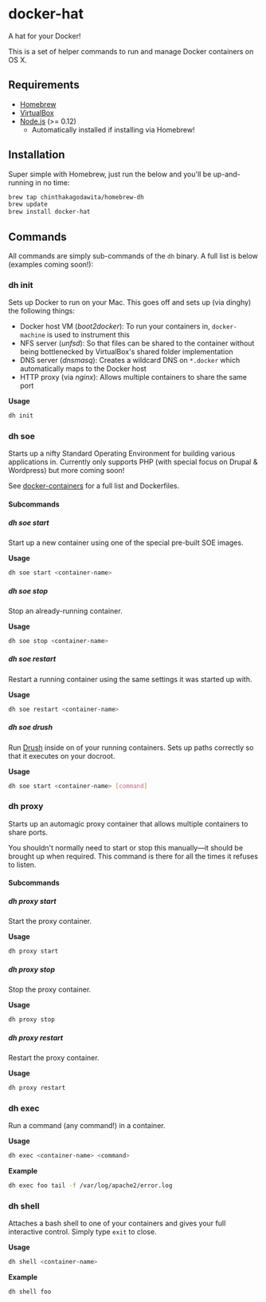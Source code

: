 # docker-hat
A hat for your Docker!

This is a set of helper commands to run and manage Docker containers on OS X.

## Requirements
* [Homebrew](http://brew.sh/)
* [VirtualBox](https://www.virtualbox.org/)
* [Node.js](https://nodejs.org) (>= 0.12)
    - Automatically installed if installing via Homebrew!

## Installation

Super simple with Homebrew, just run the below and you'll be up-and-running in no time:

```bash
brew tap chinthakagodawita/homebrew-dh
brew update
brew install docker-hat
```

## Commands

All commands are simply sub-commands of the `dh` binary. A full list is below (examples coming soon!):

### dh init

Sets up Docker to run on your Mac. This goes off and sets up (via dinghy) the following things:

* Docker host VM (_boot2docker_): To run your containers in, `docker-machine` is used to instrument this
* NFS server (_unfsd_): So that files can be shared to the container without being bottlenecked by VirtualBox's shared folder implementation
* DNS server (_dnsmasq_): Creates a wildcard DNS on `*.docker` which automatically maps to the Docker host
* HTTP proxy (via _nginx_): Allows multiple containers to share the same port

**Usage**

```bash
dh init
```

### dh soe

Starts up a nifty Standard Operating Environment for building various applications in. Currently only supports PHP (with special focus on Drupal & Wordpress) but more coming soon!

See [docker-containers](https://github.com/chinthakagodawita/docker-containers) for a full list and Dockerfiles.

#### Subcommands
##### dh soe start

Start up a new container using one of the special pre-built SOE images.

**Usage**

```bash
dh soe start <container-name>
```

##### dh soe stop

Stop an already-running container.

**Usage**

```bash
dh soe stop <container-name>
```

##### dh soe restart

Restart a running container using the same settings it was started up with.

**Usage**

```bash
dh soe restart <container-name>
```

##### dh soe drush

Run [Drush](http://www.drush.org/en/master/s) inside on of your running containers. Sets up paths correctly so that it executes on your docroot.

**Usage**

```bash
dh soe start <container-name> [command]
```

### dh proxy

Starts up an automagic proxy container that allows multiple containers to share ports.

You shouldn't normally need to start or stop this manually—it should be brought up when required. This command is there for all the times it refuses to listen.

#### Subcommands
##### dh proxy start

Start the proxy container.

**Usage**

```bash
dh proxy start
```

##### dh proxy stop

Stop the proxy container.

**Usage**

```bash
dh proxy stop
```

##### dh proxy restart

Restart the proxy container.

**Usage**

```bash
dh proxy restart
```

### dh exec

Run a command (any command!) in a container.

**Usage**

```bash
dh exec <container-name> <command>
```

**Example**

```bash
dh exec foo tail -f /var/log/apache2/error.log
```

### dh shell

Attaches a bash shell to one of your containers and gives your full interactive control. Simply type `exit` to close.

**Usage**

```bash
dh shell <container-name>
```

**Example**

```bash
dh shell foo
```
